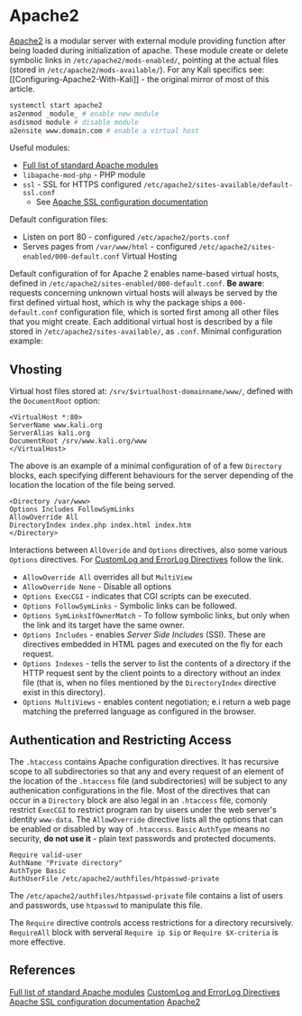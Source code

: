 # Apache2


[Apache2](https://httpd.apache.org/) is a modular server with external module providing function after being loaded during initialization of apache. These module create  or delete symbolic links in `/etc/apache2/mods-enabled/`, pointing at the actual files (stored in `/etc/apache2/mods-available/`). For any Kali specifics see: [[Configuring-Apache2-With-Kali]] - the original mirror of most of this article.

```bash
systemctl start apache2
as2enmod _module_ # enable new module
asdismod module # disable module
a2ensite www.domain.com # enable a virtual host
```

Useful modules: 
-  [Full list of standard Apache modules](https://httpd.apache.org/docs/2.4/mod/index.html)
- `libapache-mod-php` - PHP module 
- `ssl` - SSL for HTTPS configured `/etc/apache2/sites-available/default-ssl.conf`
	- See [Apache SSL configuration documentation](https://httpd.apache.org/docs/2.4/mod/mod_ssl.html)

Default configuration files:
- Listen on port 80 - configured `/etc/apache2/ports.conf`
- Serves pages from `/var/www/html` - configured `/etc/apache2/sites-enabled/000-default.conf`
Virtual Hosting

Default configuration of for Apache 2 enables name-based virtual hosts, defined in `/etc/apache2/sites-enabled/000-default.conf`. **Be aware**: requests concerning unknown virtual hosts will always be served by the first defined virtual host, which is why the package ships a `000-default.conf` configuration file, which is sorted first among all other files that you might create. Each additional virtual host is described by a file stored in `/etc/apache2/sites-available/`, as `.conf`. Minimal configuration example: 

## Vhosting

Virtual host files stored at: `/srv/$virtualhost-domainname/www/`, defined with the `DocumentRoot` option:
```
<VirtualHost *:80>
ServerName www.kali.org
ServerAlias kali.org
DocumentRoot /srv/www.kali.org/www
</VirtualHost>
```
The above is an example of a minimal configuration of of a few `Directory` blocks, each specifying different behaviours for the server depending of the location the location of the file being served.
```
<Directory /var/www>
Options Includes FollowSymLinks
AllowOverride All
DirectoryIndex index.php index.html index.htm
</Directory>
```
Interactions between `AllOveride` and `Options` directives, also some various `Options` directives. For [CustomLog and ErrorLog Directives](https://httpd.apache.org/docs/2.4/logs.html) follow the link.
-  `AllowOverride All` overrides all but `MultiView`
-  `AllowOverride None` - Disable all options
-   `Options ExecCGI` - indicates that CGI scripts can be executed.
-   `Options FollowSymLinks` - Symbolic links can be followed.
-   `Options SymLinksIfOwnerMatch` - To follow symbolic links, but only when the link and its target have the same owner.
-   `Options Includes` - enables _Server Side Includes_ (SSI). These are directives embedded in HTML pages and executed on the fly for each request.
-   `Options Indexes` - tells the server to list the contents of a directory if the HTTP request sent by the client points to a directory without an index file (that is, when no files mentioned by the `DirectoryIndex` directive exist in this directory).
-   `Options MultiViews` - enables content negotiation; e.i return a web page matching the preferred language as configured in the browser.

## Authentication and Restricting Access

The `.htaccess` contains Apache configuration directives. It has recursive scope to all subdirectories so that any and every request of an element of  the location of the `.htaccess` file (and subdirectories) will be subject to any authenication configurations in the file. Most of the directives that can occur in a `Directory` block are also legal in an `.htaccess` file, comonly restrict `ExecCGI` to restrict program ran by uisers under the web server's identity `www-data`. The `AllowOverride` directive lists all the options that can be enabled or disabled by way of `.htaccess`. `Basic` `AuthType` means no security, **do not use it** - plain text passwords and  protected documents.  
```
Require valid-user
AuthName "Private directory"
AuthType Basic
AuthUserFile /etc/apache2/authfiles/htpasswd-private
```
The `/etc/apache2/authfiles/htpasswd-private` file contains a list of users and passwords, use `htpasswd` to manipulate this file.

The `Require` directive controls access restrictions for a directory recursively. `RequireAll` block with serveral `Require ip $ip` or `Require $X-criteria` is more effective.

## References

[Full list of standard Apache modules](https://httpd.apache.org/docs/2.4/mod/index.html)
[CustomLog and ErrorLog Directives](https://httpd.apache.org/docs/2.4/logs.html) 
[Apache SSL configuration documentation](https://httpd.apache.org/docs/2.4/mod/mod_ssl.html)
[Apache2](https://httpd.apache.org/) 